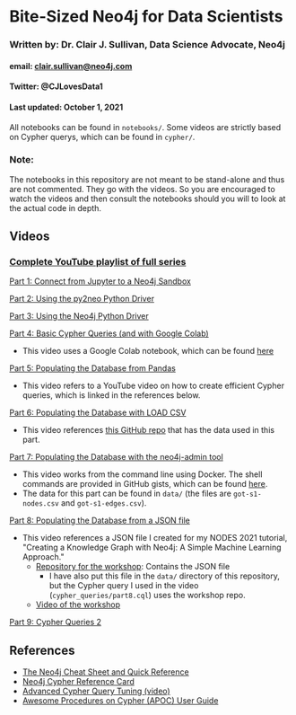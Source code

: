 # Bite-Sized Neo4j for Data Scientists
### Written by: Dr. Clair J. Sullivan, Data Science Advocate, Neo4j
#### email: clair.sullivan@neo4j.com
#### Twitter: @CJLovesData1
#### Last updated: October 1, 2021

All notebooks can be found in `notebooks/`.
Some videos are strictly based on Cypher querys, which can be found in `cypher/`.

### Note:
The notebooks in this repository are not meant to be stand-alone and thus are not commented.  They go with the videos.  So you are encouraged to watch the videos and then consult the notebooks should you will to look at the actual code in depth.

## Videos

### [Complete YouTube playlist of full series](https://dev.neo4j.com/bite_sized_playlist)

[Part 1: Connect from Jupyter to a Neo4j Sandbox](https://dev.neo4j.com/bites_part1)

[Part 2: Using the py2neo Python Driver](https://dev.neo4j.com/bites_part2)

[Part 3: Using the Neo4j Python Driver](https://dev.neo4j.com/bites_part3)

[Part 4: Basic Cypher Queries (and with Google Colab)](https://dev.neo4j.com/bites_part4)
  - This video uses a Google Colab notebook, which can be found [here](https://dev.neo4j.com/bites_part4_notebook)

[Part 5: Populating the Database from Pandas](https://dev.neo4j.com/bites_part5)
  - This video refers to a YouTube video on how to create efficient Cypher queries, which is linked in the references below.

[Part 6: Populating the Database with LOAD CSV](https://dev.neo4j.com/bites_part6)
  - This video references [this GitHub repo](https://github.com/mathbeveridge/gameofthrones) that has the data used in this part.

[Part 7: Populating the Database with the neo4j-admin tool](https://dev.neo4j.com/bites_part7)
  - This video works from the command line using Docker.  The shell commands are provided in GitHub gists, which can be found [here](https://gist.github.com/cj2001/9321ff16672921e1c197b67336f97f19).
  - The data for this part can be found in `data/` (the files are `got-s1-nodes.csv` and `got-s1-edges.csv`).

[Part 8: Populating the Database from a JSON file](https://dev.neo4j.com/bites_part8)
  - This video references a JSON file I created for my NODES 2021 tutorial, "Creating a Knowledge Graph with Neo4j: A Simple Machine Learning Approach."
    - [Repository for the workshop](https://dev.neo4j.com/nodes2021_kg_workshop): Contains the JSON file
      - I have also put this file in the `data/` directory of this repository, but the Cypher query I used in the video (`cypher_queries/part8.cql`) uses the workshop repo.
    - [Video of the workshop](https://dev.neo4j.com/kg_workshop)

[Part 9: Cypher Queries 2](https://dev.neo4j.com/bites_part9)

## References

- [The Neo4j Cheat Sheet and Quick Reference](https://dev.neo4j.com/neo4j_cheatsheet)
- [Neo4j Cypher Reference Card](https://neo4j.com/docs/cypher-refcard/current/)
- [Advanced Cypher Query Tuning (video)](https://youtu.be/xPSKqm4hFRc)
- [Awesome Procedures on Cypher (APOC) User Guide](https://neo4j.com/labs/apoc/4.1/)

